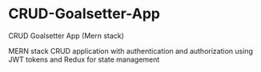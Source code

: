 # CRUD-Goalsetter-App
CRUD Goalsetter App (Mern stack)


MERN stack CRUD application with authentication and authorization using JWT tokens and Redux for state management
